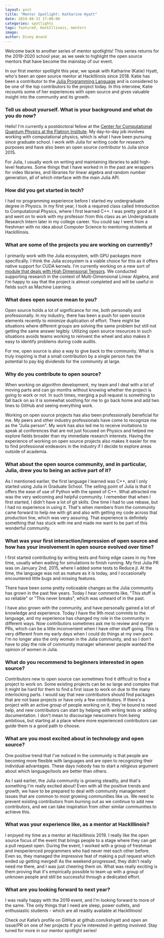 ```yaml
---
layout: post
title: "Mentor Spotlight: Katharine Hyatt"
date: 2019-08-31 17:00:00
categories: spotlights
tags: featured, HackIllinois, mentors
image:
author: Divey Anand
---
```


Welcome back to another series of mentor spotlights! This series returns for the 2019-2020 school year, as we seek to highlight the open source mentors that have become the mainstay of our event.

In our first mentor spotlight this year, we speak with Katharine (Katie) Hyatt, who's been an open source mentor at HackIllinois since 2018. Katie has been a contributor to the [Julia Programming Language](https://julialang.org/) and is considered to be one of the top contributors to the project today. In this interview, Katie recounts some of her experiences with open source and gives valuable insight into the community and its growth.

### Tell us about yourself. What is your background and what do you do now? 
Hello! I'm currently a postdoctoral fellow at the [Center for Computational Quantum Physics at the Flatiron Institute](https://www.simonsfoundation.org/flatiron/center-for-computational-quantum-physics). My day-to-day job involves working with computational physics, which is what I have been pursuing since graduate school. I work with Julia for writing code for research purposes and have also been an open source contributor to Julia since 2015.

For Julia, I usually work on writing and maintaining libraries to add high-level features. Some things that I have worked in in the past are wrappers for video libraries, and libraries for linear algebra and random number generation, all of which interface with the main Julia API. 

### How did you get started in tech? 
I had no programming experience before I started my undergraduate degree in Physics. In my first year, I took a required class called Introduction to Computational Physics, where I first learned C++. I was pretty good at it and went on to work with my professor from this class as an Undergraduate Research Intern later in my college career. You could say I went from a freshman with no idea about Computer Science to mentoring students at HackIllinois. 

### What are some of the projects you are working on currently?
I primarily work with the Julia ecosystem, with GPU packages more specifically. I think the Julia ecosystem is a viable choice for this as it offers native support for CUDA kernels. I'm currently working on a new sort of [module that deals with High Dimensional Tensors](https://github.com/ITensor/ITensors.jl). We conducted supporting research in the context of Multi-Dimensional Linear Algebra, and I'm happy to say that the project is almost completed and will be useful in fields such as Machine Learning. 

### What does open source mean to you? 
Open source holds a lot of significance for me, both personally and professionally. In my industry, there has been a push for open source elements recently to minimize duplication of effort. There might be situations where different groups are solving the same problem but still not getting the same answer legibly. Utilizing open source resources in such situations avoids teams working to reinvent the wheel and also makes it easy to identify problems during code audits.

For me, open source is also a way to give back to the community. What is truly inspiring is that a small contribution by a single person has the potential to pay big dividends for the community at large. 
    
### Why do you contribute to open source? 
When working on algorithm development, my team and I deal with a lot of moving parts and can go months without knowing whether the project is going to work or not. In such times, merging a pull request is something to fall back on as it is somewhat soothing for me to go back home and add two lines to GitHub and seeing everything work.

Working on open source projects has also been professionally beneficial for me. My peers and other industry professionals have come to recognize me as the "Julia person". My work has also led me to receive invitations to speak at conferences that are not just focused on Physics and helped me explore fields broader than my immediate research interests. Having the experience of working on open source projects also makes it easier for me to find professional endeavors in the industry if I decide to explore areas outside of academia.

### What about the open source community, and in particular, Julia, drew you to being an active part of it? 
As I mentioned earlier, the first language I learned was C++, and I only started using Julia in Graduate School. The selling point of Julia is that it offers the ease of use of Python with the speed of C++. What attracted me was the very welcoming and helpful community. I remember that when I first started, I didn't have a lot of git skills. One time I had to use rebase, but I had no experience in using it. That's when members from the community came forward to help me with git and also with getting my code across that production line, which was very assuring. That experience is definitely something that has stuck with me and made me want to be part of this wonderful community. 

### What was your first interaction/impression of open source and how has your involvement in open source evolved over time? 
I first started contributing by writing tests and fixing edge cases in my free time, usually when waiting for simulations to finish running. My first Julia PR was on January 2nd, 2015, where I added some tests to Reduce.jl. At the time, the language was not as mature as it is today, and I occasionally encountered little bugs and missing features. 

There have been some pretty noticeable changes as the Julia community has grown in the past few years. Today I hear comments like, "This stuff is so reliable" or "This never breaks", which was unheard of in the past. 

I have also grown with the community, and have personally gained a lot of knowledge and experience. Today I have the 9th most commits to the language, and my experience has changed my role in the community in different ways. Now contributors sometimes ask me to review and merge PRs, which can be a little inconvenient when I have other stuff going. This is very different from my early days when I could do things at my own pace. I'm no longer also the only woman in the Julia community, and so I don't have to play the role of community manager whenever people wanted the opinion of women in Julia. 

### What do you recommend to beginners interested in open source? 
Contributors new to open source can sometimes find it difficult to find a project to work on. Some existing projects can be so large and complex that it might be hard for them to find a first issue to work on due to the many interlocking parts. I would say that new contributors should find packages that are not base projects or have only a few contributors. If there's a project with an active group of people working on it, they're bound to need help, and new contributors can start by helping with writing tests or adding documentation. I don't mean to discourage newcomers from being ambitious, but starting at a place where more experienced contributors can guide them is a good path to choose.

### What are you most excited about in technology and open source? 
One positive trend that I've noticed in the community is that people are becoming more flexible with languages and are open to recognizing their individual advantages. These days nobody has to start a religious argument about which language/tools are better than others. 

As I said earlier, the Julia community is growing steadily, and that's something I'm really excited about! Even with all the positive trends and growth, we have to be prepared to deal with community management issues that are common to most growing communities like us.  We need to prevent existing contributors from burning out as we continue to add new contributors, and we can take inspiration from other similar communities to achieve this. 

### What was your experience like, as a mentor at HackIllinois? 
I enjoyed my time as a mentor at HackIllinois 2019. I really like the open source focus of the event that brings people to a stage where they can get a pull request open. During the event, I worked with a group of freshman and inexperienced programmers who had never met each other before. Even so, they managed the impressive feat of making a pull request which ended up getting merged! As the weekend progressed, they didn't really need me there, and I was just cheering them on. What was really exciting is them proving that it's empirically possible to team up with a group of unknown people and still be successful through a dedicated effort. 
  
### What are you looking forward to next year? 
I was really happy with the 2019 event, and I'm looking forward to more of the same. The only things that I need are sleep, power outlets, and enthusiastic students - which are all readily available at HackIllinois!

Check out Katie’s profile on GitHub at github.com/kshyatt and open an issue/PR on one of her projects if you’re interested in getting involved. Stay tuned for more in our mentor spotlight series!
